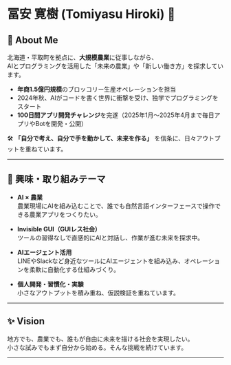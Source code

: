 # 冨安 寛樹 (Tomiyasu Hiroki) 👋

## 🌱 About Me

北海道・平取町を拠点に、**大規模農業**に従事しながら、  
AIとプログラミングを活用した「未来の農業」や「新しい働き方」を探求しています。

- **年商1.5億円規模**のブロッコリー生産オペレーションを担当
- 2024年秋、AIがコードを書く世界に衝撃を受け、独学でプログラミングをスタート
- **100日間アプリ開発チャレンジ**を完遂（2025年1月〜2025年4月まで毎日アプリやBotを開発・公開）

🛠 **「自分で考え、自分で手を動かして、未来を作る」** を信条に、日々アウトプットを重ねています。

---

## 🚀 興味・取り組みテーマ

- **AI × 農業**  
  農業現場にAIを組み込むことで、誰でも自然言語インターフェースで操作できる農業アプリをつくりたい。

- **Invisible GUI（GUIレス社会）**  
  ツールの習得なしで直感的にAIと対話し、作業が進む未来を探求中。

- **AIエージェント活用**  
  LINEやSlackなど身近なツールにAIエージェントを組み込み、オペレーションを柔軟に自動化する仕組みづくり。

- **個人開発・習慣化・実験**  
  小さなアウトプットを積み重ね、仮説検証を重ねています。

---

## ✨ Vision

地方でも、農業でも、誰もが自由に未来を描ける社会を実現したい。  
小さな試みでもまず自分から始める。そんな挑戦を続けています。

---

